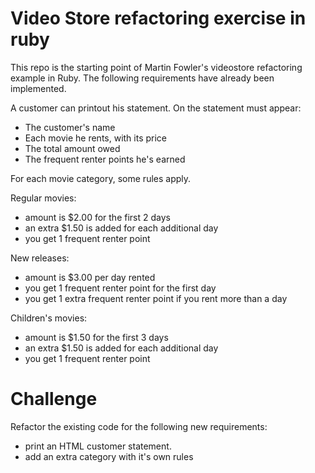Video Store refactoring exercise in ruby
========================================

This repo is the starting point of Martin Fowler's videostore refactoring example in Ruby. The following requirements have already been implemented.

A customer can printout his statement. On the statement must appear:
- The customer's name
- Each movie he rents, with its price
- The total amount owed
- The frequent renter points he's earned

For each movie category, some rules apply.

Regular movies:
- amount is $2.00 for the first 2 days
- an extra $1.50 is added for each additional day
- you get 1 frequent renter point

New releases:
- amount is $3.00 per day rented
- you get 1 frequent renter point for the first day
- you get 1 extra frequent renter point if you rent more than a day

Children's movies:
- amount is $1.50 for the first 3 days
- an extra $1.50 is added for each additional day
- you get 1 frequent renter point

Challenge
=========

Refactor the existing code for the following new requirements:
- print an HTML customer statement.
- add an extra category with it's own rules
